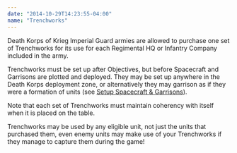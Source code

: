 ```yaml
---
date: "2014-10-29T14:23:55-04:00"
name: "Trenchworks"
---
```

Death Korps of Krieg Imperial Guard armies are allowed to purchase one set of Trenchworks for its use for each Regimental HQ or Infantry Company included in the army.

Trenchworks must be set up after Objectives, but before Spacecraft and Garrisons are plotted and deployed. They may be set up anywhere in the Death Korps deployment zone, or alternatively they may garrison as if they were a formation of units (see [Setup Spacecraft & Garrisons](/tournament-pack/#setup-spacecraft-garrisons)).

Note that each set of Trenchworks must maintain coherency with itself when it is placed on the table.

Trenchworks may be used by any eligible unit, not just the units that purchased them, even enemy units may make use of your Trenchworks if they manage to capture them during the game!